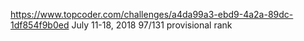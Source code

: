 https://www.topcoder.com/challenges/a4da99a3-ebd9-4a2a-89dc-1df854f9b0ed
July 11-18, 2018
97/131 provisional rank